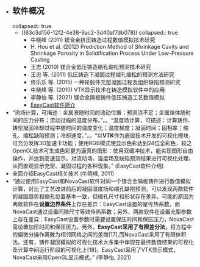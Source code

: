 - ## 软件概况
  collapsed:: true
	- ((63c3d156-12f2-4e38-9ac2-3d40af7db078))
	  collapsed:: true
		- 牛晓峰 (2011) 镁合金挤压铸造过程数值模拟技术研究
		- H. Hou et al. (2012) Prediction Method of Shrinkage Cavity and Shrinkage Porosity in Solidification Process Under Low-Pressure Casting
		- 王忠 (2010) 镁合金低压铸造缩孔缩松预测技术研究
		- 王忠 等. (2011) 低压铸造下凝固过程缩孔缩松的预测方法研究
		- 佟乐乐 等. (2015) 一种轮毂件充型凝固过程及组织缺陷预测研究
		- 牛晓峰 等. (2010) VTK显示技术在铸造模拟软件中的应用
		- 李静怡 等. (2021) 镁合金隔板铸件低压铸造工艺数值模拟
		- [EasyCast软件简介](https://max.book118.com/html/2017/0625/118011717.shtm)
- “流场计算，可描述：金属液随时间的流动位置；预测浇不足；金属熔体随时间的压力分布；流动过程的温度分布。”。。“温度场计算，可描述：计算铸件、铸型凝固冷却过程中随时间的温度变化；温度梯度；凝固时间；固相率；缩孔、缩松缺陷预测；冷却速度。”。。“以**VTK**作为底层技术开发的可视化模块，可充分发挥3D加速卡功能；使用RGB模式使显示色彩达到24位全彩色，较之OpenGL技术可生成色彩更为逼真的图形：使用双缓冲技术，能实现图形自由操作，并达到高速显示。对流动场、温度场及缺陷预测结果进行可视化处理，从而直观显示充型、凝固过程的各种现象。” (EasyCast软件介绍)
- 全面介绍EasyCast相关技术 (牛晓峰, 2011)
- “通过使用EasyCast和NovaCast软件对同一个镁合金隔板铸件进行数值模拟计算，对比了工艺改进前后的凝固温度场和缩孔缺陷预测，可以发现两款软件的凝固趋势和缩孔位置基本一致，但缩孔尺寸和形状存在差异。可能的原因为两款软件在**设置边界条件**上存在差异：EasyCast设置的是传热系数，而NovaCast通过设置间隙尺寸等效传热系数；另外，两款软件在设置充型参数上存在差异：EasyCast设置参数时需要设置保压时间和保压压力，NovaCast需设置加压时间和保压压力。另外，**EasyCast采用了有限差分法**，将方程中的偏微分操作离散为相邻网格之间的差商[17],而NovaCast采用了有限体积法。还有，铸件凝固模拟的可视化技术大多集中体现在最终数值结果的可视化及计算中间运行阶段的可视化上[18]。EasyCast采用了VTK显示模式，NovaCast采用OpenGL显示模式。” (李静怡, 2021)